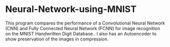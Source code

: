 # Neural-Network-using-MNIST
This program compares the performance of a Convolutional Neural Network (CNN) and Fully Connected Neural Network (FCNN) for image recognition on the MNIST Handwritten Digit Database.. I also has an Autoencoder to show preservation of the images in compression.
